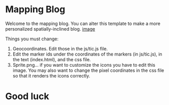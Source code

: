 Mapping Blog
============

Welcome to the mapping blog.  You can alter this template to make a more personalized spatially-inclined blog.
[image](https://raw.github.com/MappingKat/gschool-map-blog/master/theme/Screenshot_11_4_13_11_31_AM.png)


Things you must change:
1. Geocoordinates.  Edit those in the js/tic.js file. 
2. Edit the marker ids under the coordinates of the markers (in js/tic.js), in the text (index.html), and the css file. 
3. Sprite.png... if you want to customize the icons you have to edit this image.  You may also want to change the pixel coordinates in the css file so that it renders the icons correctly. 


Good luck
=========
